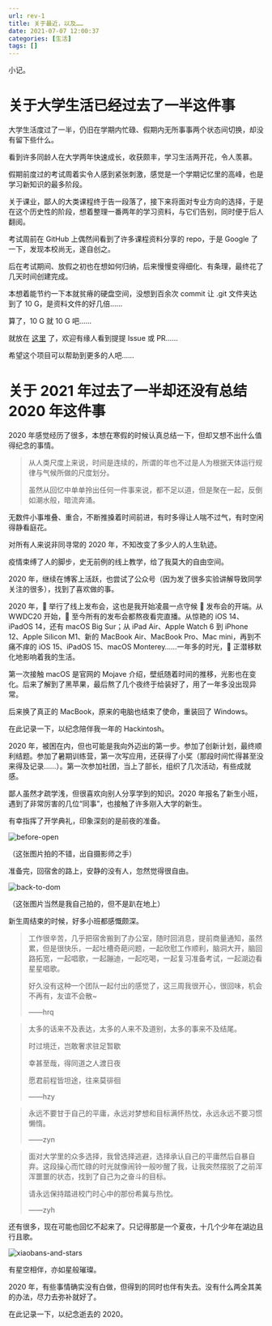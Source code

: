 ```yaml
---
url: rev-1
title: 关于最近，以及……
date: 2021-07-07 12:00:37
categories: [生活]
tags: []
---
```


小记。

<!--more-->

# 关于大学生活已经过去了一半这件事

大学生活度过了一半，仍旧在学期内忙碌、假期内无所事事两个状态间切换，却没有留下些什么。

看到许多同龄人在大学两年快速成长，收获颇丰，学习生活两开花，令人羡慕。

假期前度过的考试周着实令人感到紧张刺激，感觉是一个学期记忆里的高峰，也是学习新知识的最多阶段。

关于课业，鄙人的大类课程终于告一段落了，接下来将面对专业方向的选择，于是在这个历史性的阶段，想着整理一番两年的学习资料，与它们告别，同时便于后人翻阅。

考试周前在 GitHub 上偶然间看到了许多课程资料分享的 repo，于是 Google 了一下，发现本校尚无，遂自创之。

后在考试期间、放假之初也在想如何归纳，后来慢慢变得细化、有条理，最终花了几天时间创建完成。

本想着能节约一下本就贫瘠的硬盘空间，没想到百余次 commit 让 .git 文件夹达到了 10 G，是资料文件的好几倍……

算了，10 G 就 10 G 吧……

就放在 [这里](https://github.com/SuperPung/TJU-CourseSharing) 了，欢迎有缘人看到提提 Issue 或 PR……

希望这个项目可以帮助到更多的人吧……

# 关于 2021 年过去了一半却还没有总结 2020 年这件事

2020 年感觉经历了很多，本想在寒假的时候认真总结一下，但却又想不出什么值得纪念的事情。

> 从人类尺度上来说，时间是连续的，所谓的年也不过是人为根据天体运行规律与气候所做的尺度划分。
>
> 虽然从回忆中单单拎出任何一件事来说，都不足以道，但是聚在一起，反倒如潮水般，暗流奔涌。

无数件小事堆叠、重合，不断推搡着时间前进，有时多得让人喘不过气，有时空闲得静看庭花。

对所有人来说非同寻常的 2020 年，不知改变了多少人的人生轨迹。

疫情束缚了人的脚步，史无前例的线上教学，给了我莫大的自由空间。

2020 年，继续在博客上活跃，也尝试了公众号（因为发了很多实验讲解导致同学关注的很多），找到了喜欢做的事。

2020 年， 举行了线上发布会，这也是我开始凌晨一点守候  发布会的开端。从 WWDC20 开始， 至今所有的发布会都熬夜看完直播。从惊艳的 iOS 14、iPadOS 14，还有 macOS Big Sur；从 iPad Air、Apple Watch 6 到 iPhone 12、Apple Silicon M1、新的 MacBook Air、MacBook Pro、Mac mini，再到不痛不痒的 iOS 15、iPadOS 15、macOS Monterey……一年多的时光， 正潜移默化地影响着我的生活。

第一次接触 macOS 是官网的 Mojave 介绍，壁纸随着时间的推移，光影也在变化。后来了解到了黑苹果，最后熬了几个夜终于给装好了，用了一年多没出现异常。

后来换了真正的 MacBook，原来的电脑也结束了使命，重装回了 Windows。

在此记录一下，以纪念陪伴我一年的 Hackintosh。

2020 年，被困在内，但也可能是我向外迈出的第一步。参加了创新计划，最终顺利结题。参加了暑期训练营，第一次写应用，还获得了小奖（那段时间忙得甚至没来得及记录……）。第一次参加社团，当上了部长，组织了几次活动，有些成就感。

鄙人虽然才疏学浅，但很喜欢向别人分享学到的知识。2020 年报名了新生小班，遇到了非常厉害的几位“同事”，也接触了许多刚入大学的新生。

有幸指挥了开学典礼，印象深刻的是前夜的准备。

![before-open](https://i0.hdslb.com/bfs/album/983fa39e232ddf4e768cd8fd531cc306b1d0d2c3.png)

（这张图片拍的不错，出自摄影师之手）

准备完，回宿舍的路上，安静的没有人，忽然觉得很自由。

![back-to-dom](https://i0.hdslb.com/bfs/album/e504754383446308a1ad316789d060888fa3fdaa.jpg)

（这张图片当然是我自己拍的，但不是趴在地上）

新生周结束的时候，好多小班都感慨颇深。

>工作很辛苦，几乎把宿舍搬到了办公室，随时回消息，提前商量通知，虽然累，但是很快乐，一起吐槽奇葩问题，一起欣慰工作顺利，脑洞大开，脑回路拓宽，一起唱歌，一起蹦迪，一起吃喝，一起复习准备考试，一起湖边看星星唱歌。
>
>好久没有这种一个团队一起付出的感觉了，这三周我很开心，很回味，机会不再有，友谊不会散~
>
>——hrq

>太多的话来不及表达，太多的人来不及道别，太多的事来不及结尾。
>
>时过境迁，岂敢奢求驻足暂歇
>
>幸甚至哉，得同道之人渡日夜
>
>愿君前程皆坦途，往来莫徘徊
>
>——hzy

> 永远不要甘于自己的平庸，永远对梦想和目标满怀热忱，永远永远不要习惯懒惰。
>
> ——zyn

> 面对大学里的众多选择，我曾选择逃避，选择承认自己的平庸然后自暴自弃。这段操心而忙碌的时光就像闹铃一般吵醒了我，让我突然摆脱了之前浑浑噩噩的状态，找到了自己为之奋斗的目标。
>
> 请永远保持踏进校门时心中的那份希冀与热忱。
>
> ——zyh

还有很多，现在可能也回忆不起来了。只记得那是一个夏夜，十几个少年在湖边且行且歌。

![xiaobans-and-stars](https://i0.hdslb.com/bfs/album/e24b44edbed70c0063f954979c9177de7723a0f6.jpg)

有星空相伴，亦如星般璀璨。

2020 年，有些事情确实没有白做，但得到的同时也伴有失去。没有什么两全其美的办法，尽力去弥补就好了。

在此记录一下，以纪念逝去的 2020。
